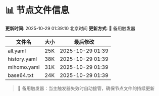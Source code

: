 # 📊 节点文件信息

**更新时间**: 2025-10-29 01:39:10 北京时间
**更新方式**: 🔄 备用触发器

| 文件名 | 大小 | 最后修改 |
|--------|------|----------|
| all.yaml | 25K | 2025-10-29 01:39 |
| history.yaml | 38K | 2025-10-29 01:39 |
| mihomo.yaml | 31K | 2025-10-29 01:39 |
| base64.txt | 24K | 2025-10-29 01:39 |

> 🔄 备用触发器：当主触发器失效时自动接管，确保节点文件的持续更新
